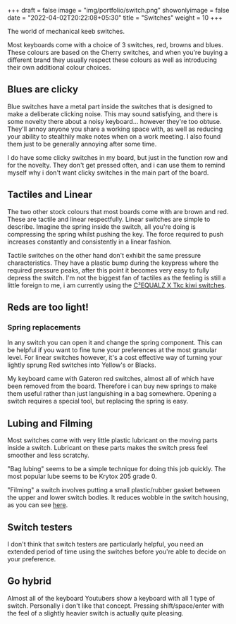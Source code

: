 +++
draft = false
image = "img/portfolio/switch.png"
showonlyimage = false
date = "2022-04-02T20:22:08+05:30"
title = "Switches"
weight = 10
+++

The world of mechanical keeb switches.
<!--more-->

Most keyboards come with a choice of 3 switches, red, browns and blues. These colours are based on the Cherry switches, and when you're buying a different brand they usually respect these colours as well as introducing their own additional colour choices.

## Blues are clicky

Blue switches have a metal part inside the switches that is designed to make a deliberate clicking noise. This may sound satisfying, and there is some novelty there about a noisy keyboard... however they're too obtuse. They'll annoy anyone you share a working space with, as well as reducing your ability to stealthily make notes when on a work meeting. I also found them just to be generally annoying after some time.

I do have some clicky switches in my board, but just in the function row and for the novelty. They don't get pressed often, and i can use them to remind myself why i don't want clicky switches in the main part of the board.

## Tactiles and Linear

The two other stock colours that most boards come with are brown and red. These are tactile and linear respectfully.
Linear switches are simple to describe. Imagine the spring inside the switch, all you're doing is compressing the spring whilst pushing the key. The force required to push increases constantly and consistently in a linear fashion.

Tactile switches on the other hand don't exhibit the same pressure characteristics. They have a plastic bump during the keypress where the required pressure peaks, after this point it becomes very easy to fully depress the switch.
I'm not the biggest fan of tactiles as the feeling is still a little foreign to me, i am currently using the [C³EQUALZ X Tkc kiwi switches](https://thekey.company/collections/accessories/products/c3-equalz-x-tkc-kiwi-switches).

## Reds are too light!

### Spring replacements

In any switch you can open it and change the spring component. This can be helpful if you want to fine tune your preferences at the most granular level.
For linear switches however, it's a cost effective way of turning your lightly sprung Red switches into Yellow's or Blacks.

My keyboard came with Gateron red switches, almost all of which have been removed from the board. Therefore i can buy new springs to make them useful rather than just languishing in a bag somewhere. Opening a switch requires a special tool, but replacing the spring is easy.

## Lubing and Filming

Most switches come with very little plastic lubricant on the moving parts inside a switch. Lubricant on these parts makes the switch press feel smoother and less scratchy.

"Bag lubing" seems to be a simple technique for doing this job quickly. The most popular lube seems to be Krytox 205 grade 0.

"Filming" a switch involves putting a small plastic/rubber gasket between the upper and lower switch bodies. It reduces wobble in the switch housing, as you can see [here](https://www.youtube.com/watch?v=ndT_TTQLflI).

## Switch testers

I don't think that switch testers are particularly helpful, you need an extended period of time using the switches before you're able to decide on your preference.

## Go hybrid

Almost all of the keyboard Youtubers show a keyboard with all 1 type of switch. Personally i don't like that concept. Pressing shift/space/enter with the feel of a slightly heavier switch is actually quite pleasing.
